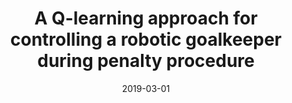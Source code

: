 ---
title: "A Q-learning approach for controlling a robotic goalkeeper during penalty procedure"
collection: Conference Proceedings
permalink: /publication/qlearning
excerpt: 'This study was aimed to solve the problem of penalty kick goalkeeping for RoboCup Small Size soccer robots using a Q-learning approach.'
date: 2019-03-01
venue: '2nd International Congress on Science and Engineering'
paperurl: 'https://www.researchgate.net/profile/Alireza-Zolanvari/publication/332465197_A_Q-learning_approach_for_controlling_a_robotic_goalkeeper_during_penalty_procedure/links/5cb6e443a6fdcc1d499a48f0/A-Q-learning-approach-for-controlling-a-robotic-goalkeeper-during-penalty-procedure.pdf'
citation: 'A. Zolanvari, M. Shirazi and M. Menhaj, "A q-learning approach for controlling a robotic goalkeeper during penalty procedure," in <i>II International Congress on Science and Engineering, Hamburg-Germany</i>, 2019.'
---